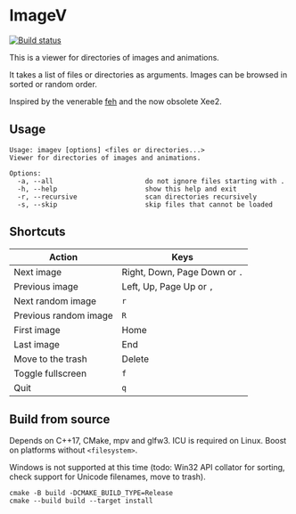 # ImageV

[![Build status](https://github.com/cfillion/imagev/workflows/build/badge.svg)](https://github.com/cfillion/imagev/actions)

This is a viewer for directories of images and animations.

It takes a list of files or directories as arguments. Images can be
browsed in sorted or random order.

Inspired by the venerable [feh](https://feh.finalrewind.org/) and the now
obsolete Xee2.

## Usage

    Usage: imagev [options] <files or directories...>
    Viewer for directories of images and animations.

    Options:
      -a, --all                       do not ignore files starting with .
      -h, --help                      show this help and exit
      -r, --recursive                 scan directories recursively
      -s, --skip                      skip files that cannot be loaded

## Shortcuts

Action                | Keys
--------------------- | -----------------------------
Next image            | Right, Down, Page Down or `.`
Previous image        | Left, Up, Page Up or `,`
Next random image     | `r`
Previous random image | `R`
First image           | Home
Last image            | End
Move to the trash     | Delete
Toggle fullscreen     | `f`
Quit                  | `q`

## Build from source

Depends on C++17, CMake, mpv and glfw3. ICU is required on Linux.
Boost on platforms without `<filesystem>`.

Windows is not supported at this time (todo: Win32 API collator for sorting,
check support for Unicode filenames, move to trash).

    cmake -B build -DCMAKE_BUILD_TYPE=Release
    cmake --build build --target install
